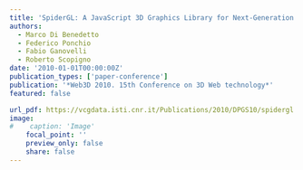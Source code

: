 ```yaml
---
title: 'SpiderGL: A JavaScript 3D Graphics Library for Next-Generation WWW'
authors:
  - Marco Di Benedetto
  - Federico Ponchio
  - Fabio Ganovelli
  - Roberto Scopigno
date: '2010-01-01T00:00:00Z'
publication_types: ['paper-conference']
publication: '*Web3D 2010. 15th Conference on 3D Web technology*'
featured: false

url_pdf: https://vcgdata.isti.cnr.it/Publications/2010/DPGS10/spidergl.pdf
image:
#    caption: 'Image'
    focal_point: ''
    preview_only: false
    share: false
---
```

